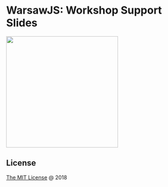 # WarsawJS: Workshop Support Slides

<img
    src="https://warsawjs.com/static/images/logos/logo-warsawjs.svg"
    alt=""
    width="300"
/>

## License

[The MIT License](http://en.wikipedia.org/wiki/MIT_License) @ 2018
